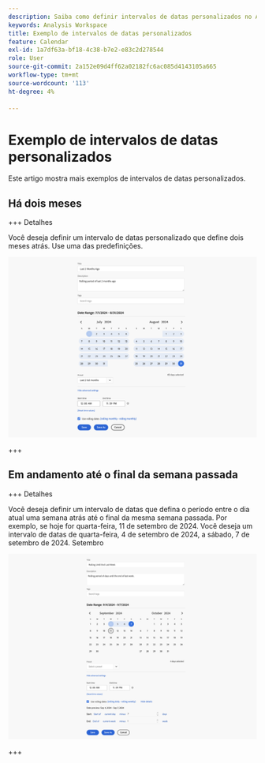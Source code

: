 ```yaml
---
description: Saiba como definir intervalos de datas personalizados no Analysis Workspace.
keywords: Analysis Workspace
title: Exemplo de intervalos de datas personalizados
feature: Calendar
exl-id: 1a7df63a-bf18-4c38-b7e2-e83c2d278544
role: User
source-git-commit: 2a152e09d4ff62a02182fc6ac085d4143105a665
workflow-type: tm+mt
source-wordcount: '113'
ht-degree: 4%

---
```


# Exemplo de intervalos de datas personalizados

Este artigo mostra mais exemplos de intervalos de datas personalizados.

## Há dois meses

+++ Detalhes

Você deseja definir um intervalo de datas personalizado que define dois meses atrás. Use uma das predefinições.

![Últimos 2 meses atrás](assets/date-range-example-simple.png)

+++


## Em andamento até o final da semana passada

+++ Detalhes

Você deseja definir um intervalo de datas que defina o período entre o dia atual uma semana atrás até o final da mesma semana passada. Por exemplo, se hoje for quarta-feira, 11 de setembro de 2024. Você deseja um intervalo de datas de quarta-feira, 4 de setembro de 2024, a sábado, 7 de setembro de 2024. Setembro

![Exemplo de intervalo de datas](assets/date-range-example.png)

+++

<!--
## Example: Use a 7-day rolling date range

You can create a date range that specifies a 7-day rolling window that ends one week ago:

![](assets/create_date_range.png)

Use *`rolling daily`*.

* The Start settings would be *`current day minus 6 days`*.

* The End settings would be *`current day minus 7 days`*.

This date range can be a component that you drag onto any freeform table.
-->